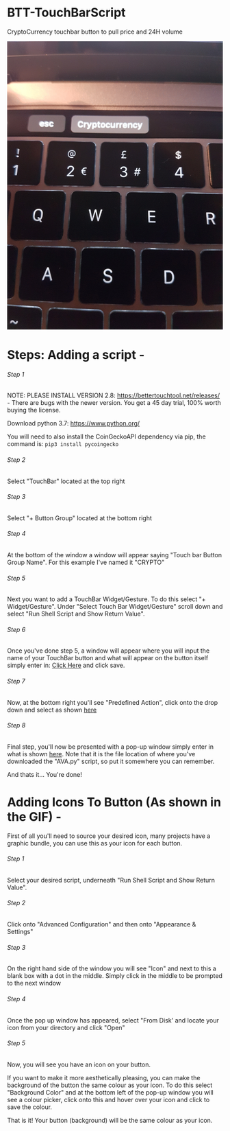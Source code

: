 # BTT-TouchBarScript
CryptoCurrency touchbar button to pull price and 24H volume

![](ASSETS/NewExample.gif)

# Steps: Adding a script - 

###### Step 1

NOTE: PLEASE INSTALL VERSION 2.8: https://bettertouchtool.net/releases/ - There are bugs with the newer version. You get a 45 day trial, 100% worth buying the license.

Download python 3.7: https://www.python.org/

You will need to also install the CoinGeckoAPI dependency via pip, the command is:  ```pip3 install pycoingecko```

###### Step 2

Select "TouchBar" located at the top right

###### Step 3

Select "+ Button Group" located at the bottom right

###### Step 4

At the bottom of the window a window will appear saying "Touch bar Button Group Name". For this example I've named it "CRYPTO"

###### Step 5

Next you want to add a TouchBar Widget/Gesture. To do this select "+ Widget/Gesture". Under "Select Touch Bar Widget/Gesture"
scroll down and select "Run Shell Script and Show Return Value".

###### Step 6

Once you've done step 5, a window will appear where you will input the name of your TouchBar button and what will appear on the
button itself simply enter in: [Click Here](https://prnt.sc/nbubaw) and click save.

###### Step 7

Now, at the bottom right you'll see "Predefined Action", click onto the drop down and select as shown [here](http://prntscr.com/nbudop)

###### Step 8

Final step, you'll now be presented with a pop-up window simply enter in what is shown [here](http://prntscr.com/nbugbe). Note that it is the file location of where you've downloaded the "AVA.py" script, so put it somewhere you can remember.

And thats it... You're done! 

# Adding Icons To Button (As shown in the GIF) - 

First of all you'll need to source your desired icon, many projects have a graphic bundle, you can use this as your icon for each button.

###### Step 1

Select your desired script, underneath "Run Shell Script and Show Return Value".

###### Step 2

Click onto "Advanced Configuration" and then onto "Appearance & Settings" 

###### Step 3

On the right hand side of the window you will see "Icon" and next to this a blank box with a dot in the middle. Simply click in the middle to be prompted to the next window 

###### Step 4

Once the pop up window has appeared, select "From Disk' and locate your icon from your directory and click "Open"

###### Step 5

Now, you will see you have an icon on your button. 

If you want to make it more aesthetically pleasing, you can make the background of the button the same colour as your icon. To do this select "Background Color" and at the bottom left of the pop-up window you will see a colour picker, click onto this and hover over your icon and click to save the colour. 

That is it! Your button (background) will be the same colour as your icon.

